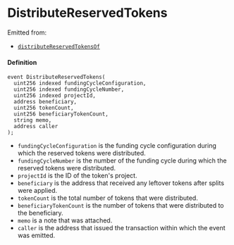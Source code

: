 # DistributeReservedTokens

Emitted from:

* [`distributeReservedTokensOf`](/v4/deprecated/v2/contracts/or-controllers/jbcontroller/write/distributereservedtokensof.md)

#### Definition

```
event DistributeReservedTokens(
  uint256 indexed fundingCycleConfiguration,
  uint256 indexed fundingCycleNumber,
  uint256 indexed projectId,
  address beneficiary,
  uint256 tokenCount,
  uint256 beneficiaryTokenCount,
  string memo,
  address caller
);
```

* `fundingCycleConfiguration` is the funding cycle configuration during which the reserved tokens were distributed.
* `fundingCycleNumber` is the number of the funding cycle during which the reserved tokens were distributed.
* `projectId` is the ID of the token's project.
* `beneficiary` is the address that received any leftover tokens after splits were applied.
* `tokenCount` is the total number of tokens that were distributed.
* `beneficiaryTokenCount` is the number of tokens that were distributed to the beneficiary.
* `memo` is a note that was attached.
* `caller` is the address that issued the transaction within which the event was emitted.
